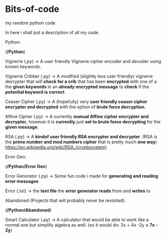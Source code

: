 # Bits-of-code
my random python code

In here i shall put a description of all my code.


 Python:

(**/Python**)
  


 Vignerre (.py) -> A user friendly Vignerre cipher encoder and decoder using known keywords.

 Vignerre Cribber (.py) -> A modified (slightly less user friendly) vignerre decrypter that will **check for a crib** that has been **encrypted** with one of a the **given keywords** in an **already encrypted message** to **check** if the **potential keyword is correct**.
 
 Ceaser Cipher (.py) -> A (hopefully) very **user friendly ceaser cipher encrypter and decrypted** with the option of **brute force decryption**.

 Affine Cipher (.py) -> A currently **manual Affine cipher encrypter and decrypter**, however it is **currently** just **set to brute force decrypting** for the **given message**.

 RSA (.py) -> A **kindof user friendly RSA encrypter and decrypter**. (RSA is the **prime number and mod numbers cipher** that is pretty much **one way**) https://en.wikipedia.org/wiki/RSA_(cryptosystem)
 
 
 
 
   Error Gen:

  (**/Python/Error Gen**)
  
   Error Genorator (.py) -> Some fun code i made for **generating and reading error messages**

   Error (.txt) -> the **text file** the **error generator reads** from and **writes** to
   
 
 
 
  Abandoned (Projects that will probably never be revisited):
  
  (**/Python/Abandoned**)
  
   Smart Calculator (.py) -> A calculator that would be able to work like a normal one but simplify algebra as well. (so it would do: 3x + 4x -2y **= 7x - 2y**)
